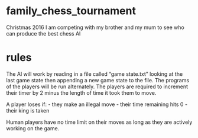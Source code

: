 # family_chess_tournament
Christmas 2016 I am competing with my brother and my mum to see who can produce the best chess AI

# rules
The AI will work by reading in a file called “game state.txt”
looking at the last game state then appending a new game state to the file.
The programs of the players will be run alternately.
The players are required to increment their timer by 2 minus the length of time it took them to move.

A player loses if:
    - they make an illegal move
    - their time remaining hits 0
    - their king is taken

Human players have no time limit on their moves as long as they are actively working on the game.
